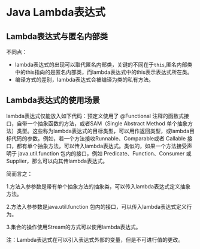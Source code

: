# Java Lambda表达式
## Lambda表达式与匿名内部类
不同点：
- lambda表达式的出现可以取代匿名内部类，关键的不同在于`this`,匿名内部类中的this指向的是匿名内部类，而lambda表达式中的this表示表达式所在类。
- 编译方式的差别，lambda表达式会被编译为类的私有方法。
## Lambda表达式的使用场景

lambda表达式仅能放入如下代码：预定义使用了 @Functional 注释的函数式接口，自带一个抽象函数的方法，或者SAM（Single Abstract Method 单个抽象方法）类型。这些称为lambda表达式的目标类型，可以用作返回类型，或lambda目标代码的参数。例如，若一个方法接收Runnable、Comparable或者 Callable 接口，都有单个抽象方法，可以传入lambda表达式。类似的，如果一个方法接受声明于 java.util.function 包内的接口，例如 Predicate、Function、Consumer 或 Supplier，那么可以向其传lambda表达式。

简而言之：

1.方法入参参数是带有单个抽象方法的抽象类，可以传入lambda表达式定义抽象方法。

2.方法入参参数是java.util.function 包内的接口，可以传入lambda表达式定义行为。

3.集合的操作使用Stream的方式可以使用lambda表达式。

注：Lambda表达式在可以引入表达式外部的变量，但是不可进行值的更改。
